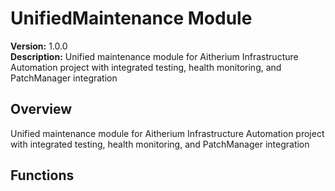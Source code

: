 # UnifiedMaintenance Module

**Version:** 1.0.0  
**Description:** Unified maintenance module for Aitherium Infrastructure Automation project with integrated testing, health monitoring, and PatchManager integration

## Overview

Unified maintenance module for Aitherium Infrastructure Automation project with integrated testing, health monitoring, and PatchManager integration

## Functions

